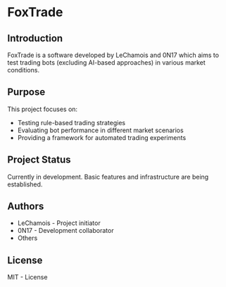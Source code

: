 # FoxTrade
 
## Introduction

FoxTrade is a software developed by LeChamois and 0N17 which aims to test trading bots (excluding AI-based approaches) in various market conditions.

## Purpose

This project focuses on:
- Testing rule-based trading strategies
- Evaluating bot performance in different market scenarios
- Providing a framework for automated trading experiments

## Project Status

Currently in development. Basic features and infrastructure are being established.

## Authors

- LeChamois - Project initiator
- 0N17 - Development collaborator
- Others

## License
MIT - License